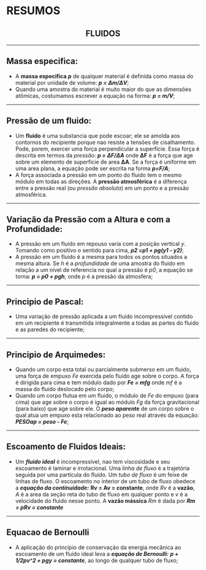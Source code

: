 # RESUMOS

<h2 align="center">FLUIDOS</h2>

---

## Massa especifica:

- A **massa especifica** **_p_** de qualquer material é definida como massa do material por unidade de volume: **_p = Δm/ΔV_**;
- Quando uma amostra do material é muito maior do que as dimensões atômicas, costumamos escrever a equação na forma: **_p = m/V_**;

---

## Pressão de um fluido:

- Um **fluido** é uma substancia que pode escoar; ele se amolda aos contornos do recipiente porque nao resiste a tensões de cisalhamento. Pode, porem, exercer uma força perpendicular a superfície. Essa força é descrita em termos da _pressão_: **_p = ΔF/ΔA_** onde **ΔF** é a força que age sobre um elemento de superfície de area **ΔA**. Se a força é uniforme em uma area plana, a equação pode ser escrita na forma **_p=F/A_**;
- A força associada a pressão em um ponto do fluido tem o mesmo módulo em todas as direções. A **pressão atmosférica** é a diferença entre a pressão real (ou _pressão absoluta_) em um ponto e a pressão atmosférica.

---

## Variação da Pressão com a Altura e com a Profundidade:

- A pressão em um fluido em repouso varia com a posição vertical _y_. Tomando como positivo o sentido para cima, **_p2 =p1 + pg(y1 - y2)_**;
- A pressão em um fluido é a mesma para todos os pontos situados a mesma altura. Se _h_ é a _profundidade_ de uma amostra do fluido em relação a um nível de referencia no qual a pressão é _p0_, a equação se torna: **_p = p0 + pgh_**, onde _p_ é a pressão da atmosfera;

---

## Principio de Pascal:

- Uma variação de pressão aplicada a um fluido incompressível contido em um recipiente é transmitida integralmente a todas as partes do fluido e as paredes do recipiente;

---

## Principio de Arquimedes:

- Quando um corpo esta total ou parcialmente submerso em um fluido, uma força de empuxo _Fe_ exercida pelo fluido age sobre o corpo. A força é dirigida para cima e tem módulo dado por **_Fe = mfg_** onde _mf_ é a massa do fluido deslocado pelo corpo;
- Quando um corpo flutua em um fluido, o módulo de _Fe_ do empuxo (para cima) que age sobre o corpo é igual ao módulo _Fg_ da força gravitacional (para baixo) que age sobre ele. O **_peso aparente_** de um corpo sobre o qual atua um empuxo esta relacionado ao peso real através da equação: **_PESOap = peso - Fe_**;

---

## Escoamento de Fluidos Ideais:

- Um **_fluido ideal_** é incompressível, nao tem viscosidade e seu escoamento é laminar e irrotacional. Uma _linha de fluxo_ é a trajetória seguida por uma partícula do fluido. Um _tubo de fluxo_ é um feixe de linhas de fluxo. O escoamento no interior de um tubo de fluxo obedece a **_equação da continuidade:_** **Rv = Av = constante**, onde _Rv_ é a **vazão**, _A_ é a area da seção reta do tubo de fluxo em qualquer ponto e _v_ é a velocidade do fluido nesse ponto. A **vazão mássica** _Rm_ é dada por **_Rm = pRv = constante_**

---

## Equacao de Bernoulli

- A aplicação do principio de conservação da energia mecânica ao escoamento de um fluido ideal leva a **_equação de Bernoulli:_** **_p + 1/2pv^2 + pgy = constante_**, ao longo de qualquer tubo de fluxo;
